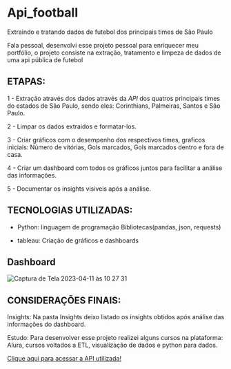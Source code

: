 # Api_football
Extraindo e tratando dados de futebol dos principais times de São Paulo

Fala pessoal, desenvolvi esse projeto pessoal para enriquecer meu portfólio, o projeto consiste na extração, tratamento e limpeza de dados de uma api pública de futebol

## ETAPAS:

  1 - Extração através dos dados através da *API* dos quatros principais times do estados de São Paulo, sendo eles: Corinthians, Palmeiras, Santos e São Paulo.
  
  2 - Limpar os dados extraidos e formatar-los.
  
  3 - Criar gráficos com o desempenho dos respectivos times, graficos iniciais: Número de vitórias, Gols marcados, Gols marcados dentro e fora de casa.
  
  4 - Criar um dashboard com todos os gráficos juntos para facilitar a análise das informações.
  
  5 - Documentar os insights visiveis após a análise.

## TECNOLOGIAS UTILIZADAS:
- Python: linguagem de programação
    Bibliotecas(pandas, json, requests)
    
- tableau: Criação de gráficos e dashboards


## Dashboard  
![Captura de Tela 2023-04-11 às 10 27 31](https://user-images.githubusercontent.com/105992055/231566311-8abd5a63-ef60-4dd4-9006-7058dcdc9bd9.png)


## CONSIDERAÇÕES FINAIS:
Insights:
  Na pasta Insights deixo listado os insights obtidos após análise das informações do dashboard.

Estudo: 
  Para desenvolver esse projeto realizei alguns cursos na plataforma: Alura, cursos voltados a ETL, visualização de dados e python para dados.
  
[Clique aqui para acessar a API utilizada!](https://www.api-football.com)
